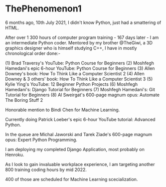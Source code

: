 # ThePhenomenon1

6 months ago, 10th July 2021, I didn't know Python, just had a smattering of HTML.

After over 1 300 hours of computer program training - 167 days later - I am an intermediate Python coder.
Mentored by my brother @TheGiwi, a 3D graphics designer who is himself studying C++, I have in mostly chronological order done:-

(1) Brad Traversy's YouTube: Python Course for Beginners 
(2) Moshfegh Hamedani's epic 6-hour YouTube: Python Course for Beginners 
(3) Allen Downey's book: How To Think Like a Computer Scientist 2
(4) Allen Downey & 3 others' book: How To Think Like a Computer Scientist 3
(5) Kylie Ying's YouTube: 12 Beginner Python Projects 
(6) Moshfegh Hamedani's: Django Tutorial for Beginners 
(7) Moshfegh Hamedani's: Git Tutorial for Beginners
(8) Al Sweirgat's 600-page magnum opus: Automate The Boring Stuff 2

Honorable mention to Bindi Chen for Machine Learning.

Currently doing Patrick Loeber's epic 6-hour YouTube tutorial: Advanced Python.

In the queue are Michal Jaworski and Tarek Ziade's 600-page magnum opus: Expert Python Programming.

I am deploying my completed Django Application, most probably on Henroku.

As I look to gain invaluable workplace experience, I am targeting another 800 training coding hours by mid 2022.

400 of those are scheduled for Machine Learning scecialization.
